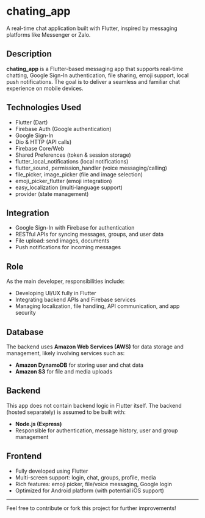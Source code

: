 # chating_app

A real-time chat application built with Flutter, inspired by messaging platforms like Messenger or Zalo.

## Description

**chating_app** is a Flutter-based messaging app that supports real-time chatting, Google Sign-In authentication, file sharing, emoji support, local push notifications. The goal is to deliver a seamless and familiar chat experience on mobile devices.

## Technologies Used

- Flutter (Dart)
- Firebase Auth (Google authentication)
- Google Sign-In
- Dio & HTTP (API calls)
- Firebase Core/Web
- Shared Preferences (token & session storage)
- flutter_local_notifications (local notifications)
- flutter_sound, permission_handler (voice messaging/calling)
- file_picker, image_picker (file and image selection)
- emoji_picker_flutter (emoji integration)
- easy_localization (multi-language support)
- provider (state management)

## Integration

- Google Sign-In with Firebase for authentication  
- RESTful APIs for syncing messages, groups, and user data  
- File upload: send images, documents  
- Push notifications for incoming messages

## Role

As the main developer, responsibilities include:

- Developing UI/UX fully in Flutter  
- Integrating backend APIs and Firebase services  
- Managing localization, file handling, API communication, and app security  

## Database

The backend uses **Amazon Web Services (AWS)** for data storage and management, likely involving services such as:

- **Amazon DynamoDB** for storing user and chat data  
- **Amazon S3** for file and media uploads

## Backend

This app does not contain backend logic in Flutter itself. The backend (hosted separately) is assumed to be built with:

-  **Node.js (Express)**
- Responsible for authentication, message history, user and group management

## Frontend

- Fully developed using Flutter  
- Multi-screen support: login, chat, groups, profile, media  
- Rich features: emoji picker, file/voice messaging, Google login  
- Optimized for Android platform (with potential iOS support)

---

Feel free to contribute or fork this project for further improvements!
